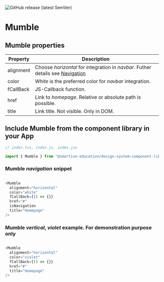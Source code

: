 ![GitHub release (latest SemVer)](https://img.shields.io/github/v/release/smartive-education/design-system-component-library-yeahyeahyeah)
# Mumble
## Mumble properties
| Property|Description|
|-|-|
|alignment|Choose *horizontal* for integration in *navbar*. Futher details see [Navigation](./?path=/docs/navigation-navigation--navigation-story)|
|color|*White* is the preferred color for *navbar* integration.|
|fCallBack|JS-Callback function.|
|href|Link to *homepage*. Relative or absolute path is possible.|
|title|Link title. Not visible. Only in DOM.|

## Include Mumble from the component library in your App

```js
// index.tsx, index.js, index.jsx

import { Mumble } from "@smartive-education/design-system-component-library-yeahyeahyeah"
```

### Mumble *navigation* snippet
```js

<Mumble
  alignment="horizontal"
  color="white"
  fCallBack={() => {}}
  href="#"
  isNavigation
  title="Homepage"
/>

```

### Mumble *vertical*, *violet* example. For demonstration purpose only
```js

<Mumble
  alignment="horizontal"
  color="violet"
  fCallBack={() => {}}
  href="#"
  title="Homepage"
/>

```